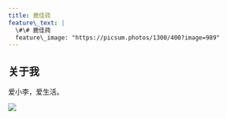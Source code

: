 ```yaml
---
title: 鹿佳莼
feature\_text: |
  \#\# 鹿佳莼
  feature\_image: "https://picsum.photos/1300/400?image=989"
---
```


## 关于我

爱小李，爱生活。

![][1]

[1]:	assets/img/index.jpg